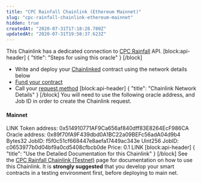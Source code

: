 ```yaml
---
title: "CPC Rainfall Chainlink (Ethereum Mainnet)"
slug: "cpc-rainfall-chainlink-ethereum-mainnet"
hidden: true
createdAt: "2020-07-31T17:18:28.780Z"
updatedAt: "2020-07-31T19:58:37.623Z"
---
```

This Chainlink has a dedicated connection to <a href="" target="_blank">CPC Rainfall</a> API.
[block:api-header]
{
  "title": "Steps for using this oracle"
}
[/block]
- Write and deploy your [Chainlinked](doc:create-a-chainlinked-project) contract using the network details below
- [Fund your contract](doc:fund-your-contract) 
- Call your [request method](doc:cpc-rainfall-chainlink-testnet#section-chainlink-examples) 
[block:api-header]
{
  "title": "Chainlink Network Details"
}
[/block]
You will need to use the following oracle address, and Job ID in order to create the Chainlink request.

#### Mainnet
LINK Token address: 0x514910771AF9Ca656af840dff83E8264EcF986CA
Oracle address: 0x89f70fA9F439dbd0A1BC22a09BEFc56adA04d9b4
Bytes32 JobID: f5f0c51cf668447e8aefa17449ac343e
Uint256 JobID: c0653977b0d04bf9a0cd5408cfbcb0de
Price: 0.1 LINK
[block:api-header]
{
  "title": "Use the Detailed Documentation for this Chainlink"
}
[/block]
See the [CPC Rainfall Chainlink (Testnet)](doc:cpc-rainfall-chainlink-testnet#section-create-your-chainlinked-contract) page for documentation on how to use this Chainlink. It is **strongly suggested** that you develop your smart contracts in a testing environment first, before deploying to main net.